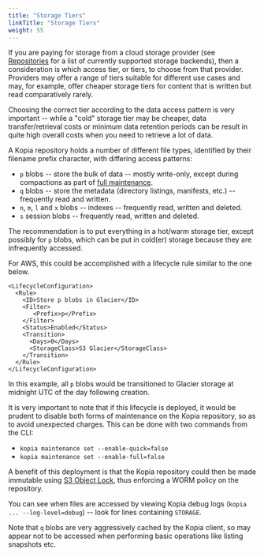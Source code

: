 ```yaml
---
title: "Storage Tiers"
linkTitle: "Storage Tiers"
weight: 55
---
```


If you are paying for storage from a cloud storage provider (see [Repositories](/docs/repositories/) for a list of currently supported storage backends), then a consideration is which access tier, or tiers, to choose from that provider. Providers may offer a range of tiers suitable for different use cases and may, for example, offer cheaper storage tiers for content that is written but read comparatively rarely.

Choosing the correct tier according to the data access pattern is very important -- while a "cold" storage tier may be cheaper, data transfer/retrieval costs or minimum data retention periods can be result in quite high overall costs when you need to retrieve a lot of data.

A Kopia repository holds a number of different file types, identified by their filename prefix character, with differing access patterns:

* `p` blobs -- store the bulk of data -- mostly write-only, except during compactions as part of [full maintenance](/docs/advanced/maintenance).
* `q` blobs -- store the metadata (directory listings, manifests, etc.) -- frequently read and written.
* `n`, `m`, `l` and `x` blobs -- indexes -- frequently read, written and deleted.
* `s` session blobs -- frequently read, written and deleted.

The recommendation is to put everything in a hot/warm storage tier, except possibly for `p` blobs, which can be put in cold(er) storage because they are infrequently accessed.

For AWS, this could be accomplished with a lifecycle rule similar to the one below.

```
<LifecycleConfiguration>
  <Rule>
    <ID>Store p blobs in Glacier</ID>
    <Filter>
       <Prefix>p</Prefix>
    </Filter>
    <Status>Enabled</Status>
    <Transition>
      <Days>0</Days>
      <StorageClass>S3 Glacier</StorageClass>
    </Transition>
  </Rule>
</LifecycleConfiguration>
```

In this example, all `p` blobs would be transitioned to Glacier storage at midnight UTC of the day following creation.

It is very important to note that if this lifecycle is deployed, it would be prudent to disable both forms of maintenance on the Kopia repository, so as to avoid unexpected charges. This can be done with two commands from the CLI:

* `kopia maintenance set --enable-quick=false`
* `kopia maintenance set --enable-full=false`

A benefit of this deployment is that the Kopia repository could then be made immutable using [S3 Object Lock](https://docs.aws.amazon.com/AmazonS3/latest/userguide/object-lock.html), thus enforcing a WORM policy on the repository.

You can see when files are accessed by viewing Kopia debug logs (`kopia ... --log-level=debug`) -- look for lines containing `STORAGE`.

Note that `q` blobs are very aggressively cached by the Kopia client, so may appear not to be accessed when performing basic operations like listing snapshots etc.